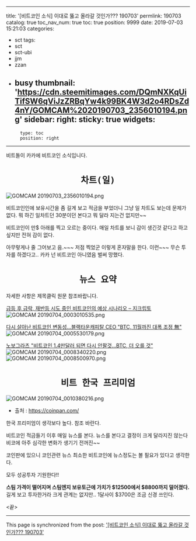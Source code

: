 
---
title: '[비트코인 소식] 이대로 뚫고 올라갈 것인가??? 190703'
permlink: 190703
catalog: true
toc_nav_num: true
toc: true
position: 9999
date: 2019-07-03 15:21:03
categories:
- sct
tags:
- sct
- sct-ubi
- jjm
- zzan
- busy
thumbnail: 'https://cdn.steemitimages.com/DQmNXKqUiTifSW6qViJzZRBqYw4k99BK4W3d2o4RDsZd4nY/GOMCAM%2020190703_2356010194.png'
sidebar:
    right:
        sticky: true
widgets:
    -
        type: toc
        position: right
---


비트돌이 카카에 비트코인 소식입니다.


# <center> `차트(일)` </center>
![GOMCAM 20190703_2356010194.png](https://cdn.steemitimages.com/DQmNXKqUiTifSW6qViJzZRBqYw4k99BK4W3d2o4RDsZd4nY/GOMCAM%2020190703_2356010194.png)

비트코인인에 보유시간을  좀 길게 보고 적금을 부었더니
그냥 일 차트도 보는데 문제가 없다. 
뭐 하긴 일차트던 30분이던 본다고 뭐 달라 지는건 없지만~~

비트코인이 만$ 아래를 찍고 오르는 중이다.
매일 차트를 보니 감이 생긴것 같다고 하고 싶지만
전혀 감이 없다.  

아무렇게나 줄 그어보고 음.~~~ 저점 찍었군 이렇게 혼자말을 한다.
이런~~~ 무슨 투자를 하겠다고.. 
카카 넌 비트코인 아니였음 벌써 망했다.

#  <center>`뉴스 요약`</center>
자세한 사항은 제목클릭 원문 참조바랍니다.

[급등 후 급락, 재반등 시도 중인 비트코인의 예상 시나리오 – 지크립토](https://www.blockmedia.co.kr/archives/97466)
![GOMCAM 20190704_0003010535.png](https://cdn.steemitimages.com/DQmcfzwYG3hAL5Q6FnQ5LDDQ8fRBtPjNyZbtAoxLpUXRAdr/GOMCAM%2020190704_0003010535.png)

[다시 살아난 비트코인 변동성…블랙타운캐피탈 CEO "BTC, 11월까진 대폭 조정 無"](http://coinreaders.com/4724)
![GOMCAM 20190704_0005530179.png](https://cdn.steemitimages.com/DQme9iw3xyT2Fru8sxkeooGSMMRruan2cTbseoFv7DcBw3w/GOMCAM%2020190704_0005530179.png)

[노보그라츠 "비트코인 1.4만달러 되면 다시 안팔것…BTC, 더 오를 것"](http://coinreaders.com/4727)
![GOMCAM 20190704_0008340220.png](https://cdn.steemitimages.com/DQmeEXGRpXbiKRoxkTsPdfEdtyasYhH9sd1LtBzQB96kAcx/GOMCAM%2020190704_0008340220.png)![GOMCAM 20190704_0008500970.png](https://cdn.steemitimages.com/DQmbnj1746p23cFqt5K4ojKmzRjEaQGbWHmFBPWQjLQVfWE/GOMCAM%2020190704_0008500970.png)

# <center> `비트 한국 프리미엄` </center>

![GOMCAM 20190704_0010380216.png](https://cdn.steemitimages.com/DQmQ4eoN8LAmNmr2rwm3SZt517utt67TdaY6SKj6DWfKoXt/GOMCAM%2020190704_0010380216.png)
- 출처 : https://coinpan.com/ 

한국 프리미엄이 생각보다 높다.  참조 바란다.

비트코인 적금들기 이후 매일 뉴스를 본다.
뉴스를 본다고 결정이 크게 달라지진 않는다
비코에 아주 심각한 변화가 생기기 전꺼진~~ 

코인판에 있으니 코인관련 뉴스  최소한 비트코인에 뉴스정도는
볼 필요가 있다고 생각한다. 

모두 성공투자 기원한다!!

**스팀 가격이 떨어지며 스팀엔지 보유토근에 가치가 $12500에서
$8800까지 덜어졌다.** 
길게 보고 투자한거라 크게 관계는 없지만..  1달사이 $3700은 
조금 신경 쓰인다. 

<끝>

- - -

This page is synchronized from the post: ['[비트코인 소식] 이대로 뚫고 올라갈 것인가??? 190703'](https://steemit.com/@kibumh/190703)
